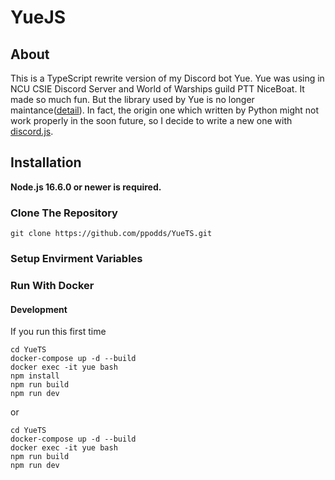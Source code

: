 # YueJS

## About

This is a TypeScript rewrite version of my Discord bot Yue. Yue was using in NCU CSIE Discord Server and World of Warships guild PTT NiceBoat. It made so much fun. But the library used by Yue is no longer maintance([detail](https://gist.github.com/Rapptz/4a2f62751b9600a31a0d3c78100287f1)). In fact, the origin one which written by Python might not work properly in the soon future, so I decide to write a new one with [discord.js](https://github.com/discordjs/discord.js/).

## Installation

**Node.js 16.6.0 or newer is required.**

### Clone The Repository

```shell
git clone https://github.com/ppodds/YueTS.git
```

### Setup Envirment Variables

### Run With Docker

#### Development

If you run this first time

```shell
cd YueTS
docker-compose up -d --build
docker exec -it yue bash
npm install
npm run build
npm run dev
```

or

```shell
cd YueTS
docker-compose up -d --build
docker exec -it yue bash
npm run build
npm run dev
```
